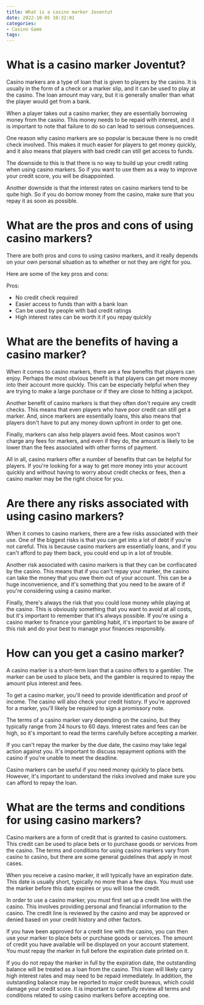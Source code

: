```yaml
---
title: What is a casino marker Joventut
date: 2022-10-05 10:32:01
categories:
- Casino Game
tags:
---
```



#  What is a casino marker Joventut?

Casino markers are a type of loan that is given to players by the casino. It is usually in the form of a check or a marker slip, and it can be used to play at the casino. The loan amount may vary, but it is generally smaller than what the player would get from a bank.

When a player takes out a casino marker, they are essentially borrowing money from the casino. This money needs to be repaid with interest, and it is important to note that failure to do so can lead to serious consequences.

One reason why casino markers are so popular is because there is no credit check involved. This makes it much easier for players to get money quickly, and it also means that players with bad credit can still get access to funds.

The downside to this is that there is no way to build up your credit rating when using casino markers. So if you want to use them as a way to improve your credit score, you will be disappointed.

Another downside is that the interest rates on casino markers tend to be quite high. So if you do borrow money from the casino, make sure that you repay it as soon as possible.

# What are the pros and cons of using casino markers?

There are both pros and cons to using casino markers, and it really depends on your own personal situation as to whether or not they are right for you.

Here are some of the key pros and cons:

Pros:

- No credit check required
- Easier access to funds than with a bank loan
- Can be used by people with bad credit ratings
- High interest rates can be worth it if you repay quickly

#  What are the benefits of having a casino marker?

When it comes to casino markers, there are a few benefits that players can enjoy. Perhaps the most obvious benefit is that players can get more money into their account more quickly. This can be especially helpful when they are trying to make a large purchase or if they are close to hitting a jackpot.

Another benefit of casino markers is that they often don't require any credit checks. This means that even players who have poor credit can still get a marker. And, since markers are essentially loans, this also means that players don't have to put any money down upfront in order to get one.

Finally, markers can also help players avoid fees. Most casinos won't charge any fees for markers, and even if they do, the amount is likely to be lower than the fees associated with other forms of payment.

All in all, casino markers offer a number of benefits that can be helpful for players. If you're looking for a way to get more money into your account quickly and without having to worry about credit checks or fees, then a casino marker may be the right choice for you.

#  Are there any risks associated with using casino markers?

When it comes to casino markers, there are a few risks associated with their use. One of the biggest risks is that you can get into a lot of debt if you're not careful. This is because casino markers are essentially loans, and if you can't afford to pay them back, you could end up in a lot of trouble.

Another risk associated with casino markers is that they can be confiscated by the casino. This means that if you can't repay your marker, the casino can take the money that you owe them out of your account. This can be a huge inconvenience, and it's something that you need to be aware of if you're considering using a casino marker.

Finally, there's always the risk that you could lose money while playing at the casino. This is obviously something that you want to avoid at all costs, but it's important to remember that it's always possible. If you're using a casino marker to finance your gambling habit, it's important to be aware of this risk and do your best to manage your finances responsibly.

#  How can you get a casino marker?

A casino marker is a short-term loan that a casino offers to a gambler. The marker can be used to place bets, and the gambler is required to repay the amount plus interest and fees.

To get a casino marker, you'll need to provide identification and proof of income. The casino will also check your credit history. If you're approved for a marker, you'll likely be required to sign a promissory note.

The terms of a casino marker vary depending on the casino, but they typically range from 24 hours to 60 days. Interest rates and fees can be high, so it's important to read the terms carefully before accepting a marker.

If you can't repay the marker by the due date, the casino may take legal action against you. It's important to discuss repayment options with the casino if you're unable to meet the deadline.

Casino markers can be useful if you need money quickly to place bets. However, it's important to understand the risks involved and make sure you can afford to repay the loan.

#  What are the terms and conditions for using casino markers?

Casino markers are a form of credit that is granted to casino customers. This credit can be used to place bets or to purchase goods or services from the casino. The terms and conditions for using casino markers vary from casino to casino, but there are some general guidelines that apply in most cases.

When you receive a casino marker, it will typically have an expiration date. This date is usually short, typically no more than a few days. You must use the marker before this date expires or you will lose the credit.

In order to use a casino marker, you must first set up a credit line with the casino. This involves providing personal and financial information to the casino. The credit line is reviewed by the casino and may be approved or denied based on your credit history and other factors.

If you have been approved for a credit line with the casino, you can then use your marker to place bets or purchase goods or services. The amount of credit you have available will be displayed on your account statement. You must repay the marker in full before the expiration date printed on it.

If you do not repay the marker in full by the expiration date, the outstanding balance will be treated as a loan from the casino. This loan will likely carry high interest rates and may need to be repaid immediately. In addition, the outstanding balance may be reported to major credit bureaus, which could damage your credit score. It is important to carefully review all terms and conditions related to using casino markers before accepting one.